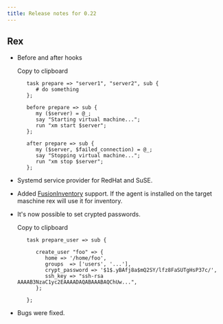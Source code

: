 ```yaml
---
title: Release notes for 0.22
---
```


## Rex

-   Before and after hooks

    Copy to clipboard

           task prepare => "server1", "server2", sub {
              # do something
           };
           
           before prepare => sub {
              my ($server) = @_;
              say "Starting virtual machine...";
              run "xm start $server";
           };
           
           after prepare => sub {
              my ($server, $failed_connection) = @_;
              say "Stopping virtual machine...";
              run "xm stop $server";
           };

-   Systemd service provider for RedHat and SuSE.

-   Added [FusionInventory](http://fusioninventory.org/) support. If the agent is installed on the target maschine rex will use it for inventory.

-   It's now possible to set crypted passwords.

    Copy to clipboard

           task prepare_user => sub {

              create_user "foo" => {
                 home => '/home/foo',
                 groups  => ['users', '...'],
                 crypt_password => '$1$.yBAfj8a$mQ2SY/lfz8FaSUTgHsP37c/',
                 ssh_key => "ssh-rsa AAAAB3NzaC1yc2EAAAADAQABAAABAQChUw...",
              };

           };

-   Bugs were fixed.


